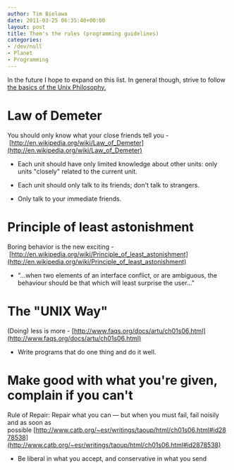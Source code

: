 ```yaml
---
author: Tim Bielawa
date: 2011-03-25 06:35:40+00:00
layout: post
title: Them's the rules (programming guidelines)
categories:
- /dev/null
- Planet
- Programming
---
```


In the future I hope to expand on this list. In general though, strive to follow [the basics of the Unix Philosophy.](http://www.catb.org/~esr/writings/taoup/html/ch01s06.html)





# Law of Demeter


You should only know what your close friends tell you - [http://en.wikipedia.org/wiki/Law_of_Demeter](http://en.wikipedia.org/wiki/Law_of_Demeter)



	
  * Each unit should have only limited knowledge about other units: only units "closely" related to the current unit.

	
  * Each unit should only talk to its friends; don't talk to strangers.

	
  * Only talk to your immediate friends.




# Principle of least astonishment


Boring behavior is the new exciting - [http://en.wikipedia.org/wiki/Principle_of_least_astonishment](http://en.wikipedia.org/wiki/Principle_of_least_astonishment)



	
  * "...when two elements of an interface conflict, or are ambiguous, the behaviour should be that which will least surprise the user..."




# The "UNIX Way"


(Doing) less is more - [http://www.faqs.org/docs/artu/ch01s06.html](http://www.faqs.org/docs/artu/ch01s06.html)



	
  * Write programs that do one thing and do it well.




# Make good with what you're given, complain if you can't


Rule of Repair: Repair what you can — but when you must fail, fail noisily and as soon as possible [http://www.catb.org/~esr/writings/taoup/html/ch01s06.html#id2878538](http://www.catb.org/~esr/writings/taoup/html/ch01s06.html#id2878538)



	
  * Be liberal in what you accept, and conservative in what you send


